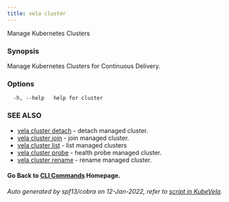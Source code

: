 ```yaml
---
title: vela cluster
---
```


Manage Kubernetes Clusters

### Synopsis

Manage Kubernetes Clusters for Continuous Delivery.

### Options

```
  -h, --help   help for cluster
```

### SEE ALSO


* [vela cluster detach](vela_cluster_detach)	 - detach managed cluster.
* [vela cluster join](vela_cluster_join)	 - join managed cluster.
* [vela cluster list](vela_cluster_list)	 - list managed clusters
* [vela cluster probe](vela_cluster_probe)	 - health probe managed cluster.
* [vela cluster rename](vela_cluster_rename)	 - rename managed cluster.

#### Go Back to [CLI Commands](vela) Homepage.


###### Auto generated by spf13/cobra on 12-Jan-2022, refer to [script in KubeVela](https://github.com/oam-dev/kubevela/tree/master/hack/docgen).
